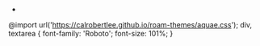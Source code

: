 - ```css
@import url('https://calrobertlee.github.io/roam-themes/aquae.css');
div, textarea {
  font-family: 'Roboto';
  font-size: 101%;
}
```
